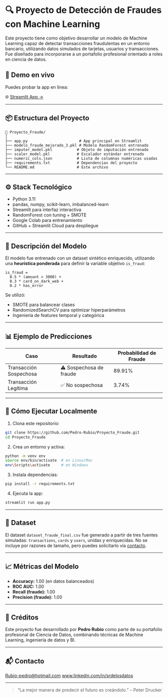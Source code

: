 
# 🔍 Proyecto de Detección de Fraudes con Machine Learning

Este proyecto tiene como objetivo desarrollar un modelo de Machine Learning capaz de detectar transacciones fraudulentas en un entorno bancario, utilizando datos simulados de tarjetas, usuarios y transacciones. Fue diseñado para incorporarse a un portafolio profesional orientado a roles en ciencia de datos.

## 🚀 Demo en vivo

Puedes probar la app en línea:

🌐 [Streamlit App →](https://proyectofraude-gmmuhnecsqpb6zbkyatapp.streamlit.app)

---

## 📦 Estructura del Proyecto

```
📁 Proyecto_Fraude/
│
├── app.py                       # App principal en Streamlit
├── modelo_fraude_mejorado_3.pkl # Modelo RandomForest entrenado
├── imputer_model.pkl           # Objeto de imputación entrenado
├── scaler_model.pkl            # Escalador estándar entrenado
├── numeric_cols.json           # Lista de columnas numéricas usadas
├── requirements.txt            # Dependencias del proyecto
└── README.md                   # Este archivo
```

---

## ⚙️ Stack Tecnológico

- Python 3.11
- pandas, numpy, scikit-learn, imbalanced-learn
- Streamlit para interfaz interactiva
- RandomForest con tuning + SMOTE
- Google Colab para entrenamiento
- GitHub + Streamlit Cloud para despliegue

---

## 🧠 Descripción del Modelo

El modelo fue entrenado con un dataset sintético enriquecido, utilizando una **heurística ponderada** para definir la variable objetivo `is_fraud`:

```
is_fraud = 
  0.5 * (amount > 3000) +
  0.3 * card_on_dark_web +
  0.2 * has_error
```

Se utilizó:
- SMOTE para balancear clases
- RandomizedSearchCV para optimizar hiperparámetros
- Ingeniería de features temporal y categórica

---

## 📊 Ejemplo de Predicciones

| Caso                         | Resultado                                    | Probabilidad de Fraude |
|------------------------------|----------------------------------------------|-------------------------|
| Transacción Sospechosa       | ⚠️ Sospechosa de fraude                      | 89.91%                  |
| Transacción Legítima         | ✅ No sospechosa                             | 3.74%                   |

---

## 🧪 Cómo Ejecutar Localmente

1. Clona este repositorio:

```bash
git clone https://github.com/Pedro-Rubio/Proyecto_Fraude.git
cd Proyecto_Fraude
```

2. Crea un entorno y activa:

```bash
python -m venv env
source env/bin/activate  # en Linux/Mac
env\Scripts\activate     # en Windows
```

3. Instala dependencias:

```bash
pip install -r requirements.txt
```

4. Ejecuta la app:

```bash
streamlit run app.py
```

---

## 📁 Dataset

El dataset `dataset_fraude_final.csv` fue generado a partir de tres fuentes simuladas: `transactions`, `cards` y `users`, unidas y enriquecidas. No se incluye por razones de tamaño, pero puedes solicitarlo vía [contacto](mailto:analistas@datatrust.ai).

---

## 📈 Métricas del Modelo

- **Accuracy:** 1.00 (en datos balanceados)
- **ROC AUC:** 1.00
- **Recall (fraude):** 1.00
- **Precision (fraude):** 1.00

---

## 🤝 Créditos

Este proyecto fue desarrollado por **Pedro Rubio** como parte de su portafolio profesional de Ciencia de Datos, combinando técnicas de Machine Learning, ingeniería de datos y BI.

---

## 📬 Contacto

Rubio-pedro@hotmail.com
www.linkedin.com/in/srdelosdatos

---

> “La mejor manera de predecir el futuro es creándolo.” – Peter Drucker
